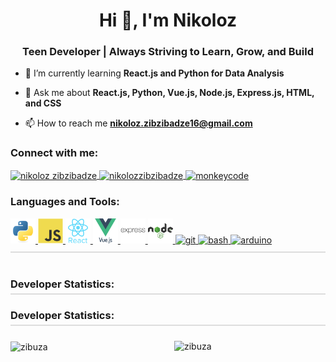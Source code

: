<h1 align="center">Hi 👋, I'm Nikoloz</h1>
<h3 align="center">Teen Developer | Always Striving to Learn, Grow, and Build</h3>

- 🌱 I’m currently learning **React.js and Python for Data Analysis**

- 💬 Ask me about **React.js, Python, Vue.js, Node.js, Express.js, HTML, and CSS**

- 📫 How to reach me **nikoloz.zibzibadze16@gmail.com**

<h3>Connect with me:</h3>
<div>
  <a href="https://fb.com/nikoloz zibzibadze" target="_blank">
    <img align="center" src="https://raw.githubusercontent.com/rahuldkjain/github-profile-readme-generator/master/src/images/icons/Social/facebook.svg" alt="nikoloz zibzibadze" height="30" width="40" />
  </a>
  <a href="https://instagram.com/nikolozzibzibadze" target="_blank">
    <img align="center" src="https://raw.githubusercontent.com/rahuldkjain/github-profile-readme-generator/master/src/images/icons/Social/instagram.svg" alt="nikolozzibzibadze" height="30" width="40" />
  </a>
  <a href="https://www.youtube.com/c/monkeycode" target="_blank">
    <img align="center" src="https://raw.githubusercontent.com/rahuldkjain/github-profile-readme-generator/master/src/images/icons/Social/youtube.svg" alt="monkeycode" height="30" width="40" />
  </a>
</div>

<h3>Languages and Tools:</h3>
<div style="border-bottom: 2px solid #ddd; padding-bottom: 10px;">
  <a href="https://www.python.org" target="_blank" rel="noreferrer">
    <img src="https://raw.githubusercontent.com/devicons/devicon/master/icons/python/python-original.svg" alt="python" width="40" height="40" />
  </a>
  <a href="https://developer.mozilla.org/en-US/docs/Web/JavaScript" target="_blank" rel="noreferrer">
    <img src="https://raw.githubusercontent.com/devicons/devicon/master/icons/javascript/javascript-original.svg" alt="javascript" width="40" height="40" />
  </a>
  <a href="https://reactjs.org/" target="_blank" rel="noreferrer">
    <img src="https://raw.githubusercontent.com/devicons/devicon/master/icons/react/react-original-wordmark.svg" alt="react" width="40" height="40" />
  </a>
  <a href="https://vuejs.org/" target="_blank" rel="noreferrer">
    <img src="https://raw.githubusercontent.com/devicons/devicon/master/icons/vuejs/vuejs-original-wordmark.svg" alt="vuejs" width="40" height="40" />
  </a>
  <a href="https://expressjs.com" target="_blank" rel="noreferrer">
    <img src="https://raw.githubusercontent.com/devicons/devicon/master/icons/express/express-original-wordmark.svg" alt="express" width="40" height="40" />
  </a>
  <a href="https://nodejs.org" target="_blank" rel="noreferrer">
    <img src="https://raw.githubusercontent.com/devicons/devicon/master/icons/nodejs/nodejs-original-wordmark.svg" alt="nodejs" width="40" height="40" />
  </a>
  <a href="https://git-scm.com/" target="_blank" rel="noreferrer">
    <img src="https://www.vectorlogo.zone/logos/git-scm/git-scm-icon.svg" alt="git" width="40" height="40" />
  </a>
  <a href="https://www.gnu.org/software/bash/" target="_blank" rel="noreferrer">
    <img src="https://www.vectorlogo.zone/logos/gnu_bash/gnu_bash-icon.svg" alt="bash" width="40" height="40" />
  </a>
  <a href="https://www.arduino.cc/" target="_blank" rel="noreferrer">
    <img src="https://cdn.worldvectorlogo.com/logos/arduino-1.svg" alt="arduino" width="40" height="40" />
  </a>
</div>
<br/>

<h3 style="border-bottom: 2px solid #ddd; padding-bottom: 5px;">Developer Statistics:</h3>

<h3 style="border-bottom: 2px solid #ddd; padding-bottom: 5px; margin-bottom: 10px;">Developer Statistics:</h3>

<div style="display: flex; gap: 20px;">
  <p style="flex: 1;">
    <img align="center" src="https://github-readme-stats.vercel.app/api?username=zibuza&show_icons=true&locale=en&theme=radical" alt="zibuza" />
  </p>
  <p style="flex: 1;">
    <img align="left" src="https://github-readme-stats.vercel.app/api/top-langs?username=zibuza&show_icons=true&locale=en&layout=compact&theme=radical" alt="zibuza" />
  </p>
</div>


